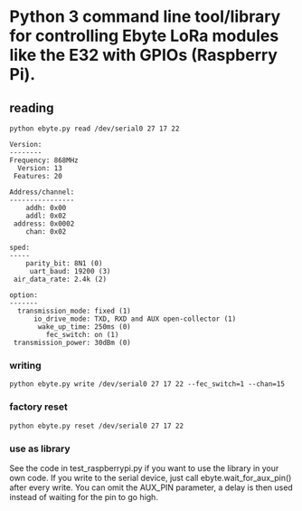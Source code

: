 # Python 3 command line tool/library for controlling Ebyte LoRa modules like the E32 with GPIOs (Raspberry Pi).

## reading

```python ebyte.py read /dev/serial0 27 17 22```


```
Version:
--------
Frequency: 868MHz
  Version: 13
 Features: 20

Address/channel:
----------------
    addh: 0x00
    addl: 0x02
 address: 0x0002
    chan: 0x02

sped:
-----
    parity_bit: 8N1 (0)
     uart_baud: 19200 (3)
 air_data_rate: 2.4k (2)

option:
-------
  transmission_mode: fixed (1)
      io_drive_mode: TXD, RXD and AUX open-collector (1)
       wake_up_time: 250ms (0)
         fec_switch: on (1)
 transmission_power: 30dBm (0)
 ```

### writing

```python ebyte.py write /dev/serial0 27 17 22 --fec_switch=1 --chan=15```

### factory reset

```python ebyte.py reset /dev/serial0 27 17 22```

### use as library

See the code in test_raspberrypi.py if you want to use the library in your own code.
If you write to the serial device, just call ebyte.wait_for_aux_pin() after every write.
You can omit the AUX_PIN parameter, a delay is then used instead of waiting for the pin to go high.
